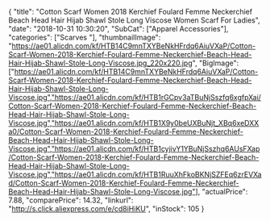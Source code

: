 {
	"title": "Cotton Scarf Women 2018 Kerchief Foulard Femme Neckerchief Beach Head Hair Hijab Shawl Stole Long Viscose Women Scarf For Ladies",
	"date": "2018-10-31 10:30:20",
	"SubCat": ["Apparel Accessories"],
	"categories": ["Scarves "],
	"thumbnailImage": "https://ae01.alicdn.com/kf/HTB14C9mnTXYBeNkHFrdq6AiuVXaP/Cotton-Scarf-Women-2018-Kerchief-Foulard-Femme-Neckerchief-Beach-Head-Hair-Hijab-Shawl-Stole-Long-Viscose.jpg_220x220.jpg",
	"BigImage": ["https://ae01.alicdn.com/kf/HTB14C9mnTXYBeNkHFrdq6AiuVXaP/Cotton-Scarf-Women-2018-Kerchief-Foulard-Femme-Neckerchief-Beach-Head-Hair-Hijab-Shawl-Stole-Long-Viscose.jpg","https://ae01.alicdn.com/kf/HTB1rGCpv3aTBuNjSszfq6xgfpXai/Cotton-Scarf-Women-2018-Kerchief-Foulard-Femme-Neckerchief-Beach-Head-Hair-Hijab-Shawl-Stole-Long-Viscose.jpg","https://ae01.alicdn.com/kf/HTB1X9y0beUXBuNjt_XBq6xeDXXa0/Cotton-Scarf-Women-2018-Kerchief-Foulard-Femme-Neckerchief-Beach-Head-Hair-Hijab-Shawl-Stole-Long-Viscose.jpg","https://ae01.alicdn.com/kf/HTB1cyjivY1YBuNjSszhq6AUsFXap/Cotton-Scarf-Women-2018-Kerchief-Foulard-Femme-Neckerchief-Beach-Head-Hair-Hijab-Shawl-Stole-Long-Viscose.jpg","https://ae01.alicdn.com/kf/HTB1RuuXhFkoBKNjSZFEq6zrEVXad/Cotton-Scarf-Women-2018-Kerchief-Foulard-Femme-Neckerchief-Beach-Head-Hair-Hijab-Shawl-Stole-Long-Viscose.jpg"],
	"actualPrice": 7.88,
	"comparePrice": 14.32,
	"linkurl": "http://s.click.aliexpress.com/e/cd8iHiKU",
	"inStock": 105
}
